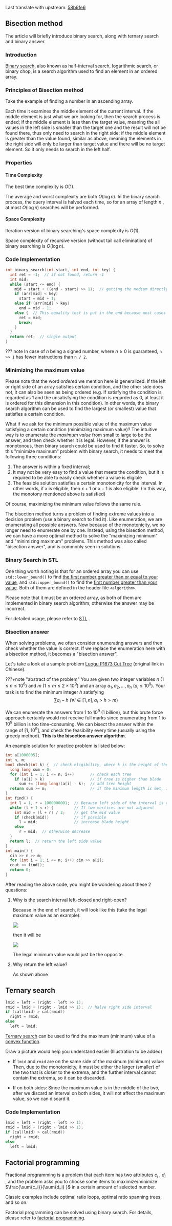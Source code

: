 Last translate with upstream: [58b9fe6](https://github.com/OI-wiki/OI-wiki/blob/58b9fe67d667d265261d733b70b90e6cf0eaefdd/docs/basic/binary.md)

## Bisection method

The article will briefly introduce binary search, along with ternary search and binary answer.

### Introduction

[Binary search](https://en.wikipedia.org/wiki/Binary_search_algorithm#:~:text=In%20computer%20science%2C%20binary%20search,middle%20element%20of%20the%20array.), also known as half-interval search, logarithmic search, or binary chop, is a search algorithm used to find an element in an ordered array.

### Principles of Bisection method

Take the example of finding a number in an ascending array.

Each time it examines the middle element of the current interval. If the middle element is just what we are looking for, then the search process is ended; if the middle element is less than the target value, meaning the all values in the left side is smaller than the target one and the result will not be found there, thus only need to search in the right side; if the middle element is greater than the value found, similar as above, meaning the elements in the right side will only be larger than target value and there will be no target element. So it only needs to search in the left half.

### Properties

#### Time Complexity

The best time complexity is $O(1)$<!---when the middle element matches the query-->. 

The average and worst complexity are both $O(\log n)$. In the binary search process, the query interval is halved each time, so for an array of length $n$ , at most $O(\log n)$ searches will be performed.

#### Space Complexity

Iteration version of binary searching's space complexity is $O(1)$.

Space complexity of recursive version (without tail call elimination) of binary searching is $O(\log n)$.  

### Code Implementation

```cpp
int binary_search(int start, int end, int key) {
  int ret = -1;  // if not found, return -1
  int mid;
  while (start <= end) {
    mid = start + ((end - start) >> 1);  // getting the medium directly might cause overflow. (e.g. start + end > INT_MAX)
    if (arr[mid] < key)
      start = mid + 1;
    else if (arr[mid] > key)
      end = mid - 1;
    else {  // This equality test is put in the end because most cases are either greater than or less than the value to find.
      ret = mid;
      break;
    }
  }
  return ret;  // single output
}
```

??? note
    In case of $n$ being a signed number, where $n\ge 0$ is guaranteed, `n >> 1` has fewer instructions than `n / 2`.

### Minimizing the maximum value

Please note that the word *ordered* we mention here is generalized. If the left or right side of an array satisfies certain condition, and the other side does not, it can also be seen as being ordered (e.g. If satisfying the condition is regarded as $1$ and the unsatisfying the condition is regarded as $0$, at least it is ordered for this dimension in this condition). In other words, the binary search algorithm can be used to find the largest (or smallest) value that satisfies a certain condition.

What if we ask for the minimum possible value of the maximum value satisfying a certain condition (minimizing maximum value)? The intuitive way is to enumerate the *maximum value* from small to large to be the answer, and then check whether it is legal. However, if the answer is monotonous, then binary search could be used to find it faster. So, to solve this "minimize maximum" problem with binary search, it needs to meet the following three conditions:

1.  The answer is within a fixed interval;
2.  It may not be very easy to find a value that meets the condition, but it is required to be able to easily check whether a value is eligible
3.  The feasible solution satisfies a certain monotonicity for the interval. In other words, if $x$ is eligible, then $x + 1$ or $x-1$ is also eligible. (In this way, the monotony mentioned above is satisfied)

Of course, maximizing the minimum value follows the same rule.

The bisection method turns a problem of finding extreme values into a decision problem (use a binary search to find it). Like enumeration, we are enumerating all possible answers. Now because of the monotonicity, we no longer need to enumerate one by one. Instead, using the bisection method, we can have a more optimal method to solve the "maximizing minimum" and "minimizing maximum" problems. This method was also called "bisection answer", and is commonly seen in solutions.

### Binary Search in STL

One thing worth noting is that for an ordered array you can use `std::lower_bound()` to find [the first number greater than or equal to your value](http://www.cplusplus.com/reference/algorithm/lower_bound/), and `std::upper_bound()` to find the [first number greater than your value](https://en.cppreference.com/w/cpp/algorithm/upper_bound). Both of them are defined in the header file `<algorithm>`.

Please note that it must be an ordered array, as both of them are implemented in binary search algorithm; otherwise the answer may be incorrect.

For detailed usage, please refer to [STL](../lang/csl/index.md) .

### Bisection answer

When solving problems, we often consider enumerating answers and then check whether the value is correct. If we replace the enumeration here with a bisection method, it becomes a "bisection answer".

Let's take a look at a sample problem [Luogu P1873 Cut Tree](https://www.luogu.com.cn/problem/P1873) (original link in Chinese). 

<!---咱觉得可以加一个题目摘要-->
???+note "abstract of the problem"
    You are given two integer variables $n$ ($1 \le n \le 10^6$) and $m$ ($1 \le m \le 2 \times 10^9$) and an array $a_1, a_2, \ldots , a_n$ $(a_i \le 10^9)$. Your task is to find the minimum integer $h$ satisfying $$\sum a_i - h ~(\forall i \in [1, n],  a_i > h > m)$$ 

We can enumerate the answers from $1$ to $10^9$ (1 billion), but this brute force approach certainly would not receive full marks since enumerating from $1$ to $10^9$ billion is too time-consuming. We can bisect the answer within the range of $[1,~10^9]$, and check the feasibility every time (usually using the greedy method). **This is the bisection answer algorithm**.

An example solution for practice problem is listed below: 

```cpp
int a[1000005];
int n, m;
bool check(int k) {  // check eligibility, where k is the height of the saw
  long long sum = 0;
  for (int i = 1; i <= n; i++)       // check each tree
    if (a[i] > k)                    // if tree is higher than blade
      sum += (long long)(a[i] - k);  // add tree height
  return sum >= m;                   // if the minimum length is met, it is feasible
}
int find() {
  int l = 1, r = 1000000001;  // Because left side of the interval is closed, 1 is added to 1 billion
  while (l + 1 < r) {         // If two vertices are not adjacent
    int mid = (l + r) / 2;    // get the mid value
    if (check(mid))           // if possible 
      l = mid;                // increase blade height
    else
      r = mid;  // otherwise decrease
  }
  return l;  // return the left side value
}
int main() {
  cin >> n >> m;
  for (int i = 1; i <= n; i++) cin >> a[i];
  cout << find();
  return 0;
}
```

After reading the above code, you might be wondering about these 2 questions:

1.  Why is the search interval left-closed and right-open?

    Because in the end of search, it will look like this (take the legal maximum value as an example):

    ![](./images/binary-final-1.svg)

    then it will be

    ![](./images/binary-final-2.svg)

    The legal minimum value would just be the opposite.

2.  Why return the left value?

    As shown above

## Ternary search

```cpp
lmid = left + (right - left >> 1);
rmid = lmid + (right - lmid >> 1);  // halve right side interval 
if (cal(lmid) > cal(rmid))
  right = rmid;
else
  left = lmid;
```

[Ternary search](https://en.wikipedia.org/wiki/Ternary_search) can be used to find the maximum (minimum) value of a [convex function](https://en.wikipedia.org/wiki/Convex_function).

Draw a picture would help you understand easier (Illustration to be added)

-   
    If `lmid` and `rmid` are on the same side of the maximum (minimum) value:
    Then, due to the monotonicity, it must be either the larger (smaller) of the two that is closer to the extrema, and the further interval cannot contain the extrema, so it can be discarded.

-   
    If on both sides:
    Since the maximum value is in the middle of the two, after we discard an interval on both sides, it will not affect the maximum value, so we can discard it.

### Code Implementation

```cpp
lmid = left + (right - left >> 1);
rmid = lmid + (right - lmid >> 1);  
if (cal(lmid) > cal(rmid))
  right = rmid;
else
  left = lmid;
```

## Factorial programming

Fractional programming is a problem that each item has two attributes $c_i$ , $d_i$ , and the problem asks you to choose some items to maximize/minimize $\frac{\sum{c_i}}{\sum{d_i} }$ in a certain amount of selected number.

Classic examples include optimal ratio loops, optimal ratio spanning trees, and so on.

Factorial programming can be solved using binary search. For details, please refer to [factorial programming](../misc/frac-programming.md).
